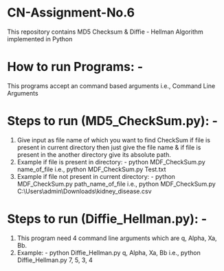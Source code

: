 # CN-Assignment-No.6
This repository contains MD5 Checksum &amp; Diffie - Hellman Algorithm implemented in Python

# How to run Programs: - 
This programs accept an command based arguments i.e., Command Line Arguments

# Steps to run (MD5_CheckSum.py): -
1. Give input as file name of which you want to find CheckSum if file is present in current directory then just give the file name & if file is present in the another directory give its absolute path.
2. Example if file is present in directory: - python MDF_CheckSum.py name_of_file i.e., python MDF_CheckSum.py Test.txt
3. Example if file not present in current directory: - python MDF_CheckSum.py path_name_of_file i.e., python MDF_CheckSum.py C:\\Users\\admin\\Downloads\\kidney_disease.csv
 
# Steps to run (Diffie_Hellman.py): -
1. This program need 4 command line arguments which are q, Alpha, Xa, Bb.
2. Example: - python Diffie_Hellman.py q, Alpha, Xa, Bb i.e., python Diffie_Hellman.py 7, 5, 3, 4 
